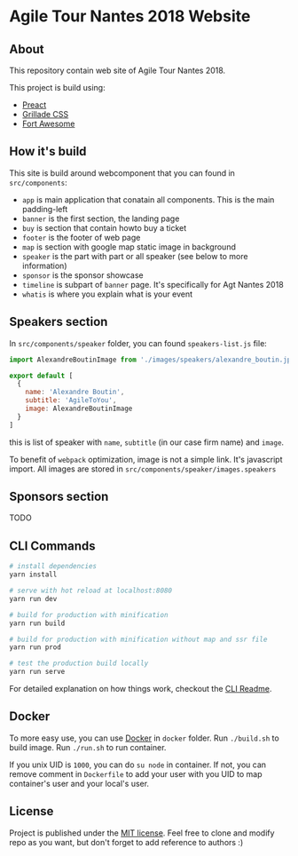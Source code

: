 # Agile Tour Nantes 2018 Website

## About

This repository contain web site of Agile Tour Nantes 2018.

This project is build using:
 * [Preact](https://preactjs.com)
 * [Grillade CSS](https://knacss.com/grillade/)
 * [Fort Awesome](https://github.com/FortAwesome)

## How it's build

This site is build around webcomponent that you can found in `src/components`:
 * `app` is main application that conatain all components. This is the main padding-left
 * `banner` is the first section, the landing page
 * `buy` is section that contain howto buy a ticket
 * `footer` is the footer of web page
 * `map` is section with google map static image in background
 * `speaker` is the part with part or all speaker (see below to more information)
 * `sponsor` is the sponsor showcase
 * `timeline` is subpart of `banner` page. It's specifically for Agt Nantes 2018
 * `whatis` is where you explain what is your event

## Speakers section

In `src/components/speaker` folder, you can found `speakers-list.js` file:

```javascript
import AlexandreBoutinImage from './images/speakers/alexandre_boutin.jpg'

export default [
  {
    name: 'Alexandre Boutin',
    subtitle: 'AgileToYou',
    image: AlexandreBoutinImage
  }
]
```

this is list of speaker with `name`, `subtitle` (in our case firm name) and `image`.

To benefit of `webpack` optimization, image is not a simple link. It's javascript import. All images are stored in `src/components/speaker/images.speakers`

## Sponsors section

TODO

## CLI Commands

``` bash
# install dependencies
yarn install

# serve with hot reload at localhost:8080
yarn run dev

# build for production with minification
yarn run build

# build for production with minification without map and ssr file
yarn run prod

# test the production build locally
yarn run serve
```

For detailed explanation on how things work, checkout the [CLI Readme](https://github.com/developit/preact-cli/blob/master/README.md).

## Docker

To more easy use, you can use [Docker](https://www.docker.com) in `docker` folder. Run `./build.sh` to build image. Run `./run.sh` to run container.

If you unix UID is `1000`, you can do `su node` in container. If not, you can remove comment in `Dockerfile` to add your user with you UID to map container's user and your local's user.

## License

Project is published under the [MIT license](LICENSE.txt). Feel free to clone and modify repo as you want, but don't forget to add reference to authors :)
